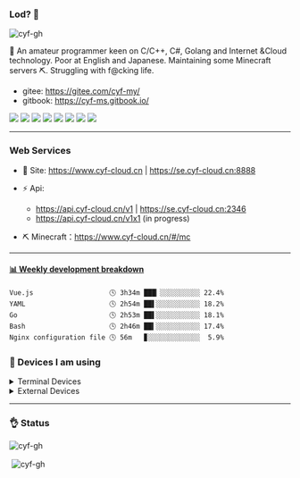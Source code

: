 <!--
 * @Date: 2020-08-25 14:34:25
 * @LastEditors: cyf
 * @LastEditTime: 2020-09-04 23:58:07
 * @FilePath: \cyf-gh\README.md
 * @Description: What is mind? No matter. What is matter? Nevermind.
-->
### Lod? 🤔 

<p align="left"> <img src="https://komarev.com/ghpvc/?username=cyf-gh" alt="cyf-gh" /> </p>


 🌱 An amateur programmer keen on C/C++, C#, Golang and Internet &Cloud technology. Poor at English and Japanese. Maintaining some Minecraft servers ⛏. Struggling with f@cking life.

* gitee: https://gitee.com/cyf-my/
* gitbook: https://cyf-ms.gitbook.io/

[![](https://img.shields.io/badge/OnePlus-7%20Pro-f5010c?style=flat-square&logo=oneplus&logoColor=ffffff)](https://www.oneplus.com/)
[![](https://img.shields.io/badge/Windows-10-2376bc?style=flat-square&logo=windows&logoColor=ffffff)](https://www.microsoft.com/windows/get-windows-10)
[![](https://img.shields.io/badge/-Linux-fcc624?style=flat-square&logo=linux&logoColor=white)](https://www.linuxfoundation.org/)
[![](https://img.shields.io/badge/-Vue.js-4fc08d?style=flat-square&logo=vue.js&logoColor=ffffff)](https://vuejs.org/)
<img src="https://img.shields.io/badge/-Bootstrap-563D7C.svg?logo=bootstrap&style=flat-square">
[![](https://img.shields.io/badge/-Nginx-269539?style=flat-square&logo=nginx&logoColor=ffffff)](https://nginx.org/)
[![](https://img.shields.io/badge/-Git-f05032?style=flat-square&logo=git&logoColor=white)](https://git-scm.com/)
<img src="https://img.shields.io/badge/-golang-76E1FE.svg?logo=go&style=flat-square">

---

### Web Services
* 👯 Site: https://www.cyf-cloud.cn | https://se.cyf-cloud.cn:8888
* ⚡ Api: 
  * https://api.cyf-cloud.cn/v1 | https://se.cyf-cloud.cn:2346
  * https://api.cyf-cloud.cn/v1x1 (in progress)

* ⛏ Minecraft：https://www.cyf-cloud.cn/#/mc
---------

 <!-- waka-box start -->
#### <a href="https://gist.github.com/31a37954e5aa6f6a38e2b249e472ed9f" target="_blank">📊 Weekly development breakdown</a>
```text
Vue.js                   🕓 3h34m ███▏░░░░░░░░░░ 22.4%
YAML                     🕓 2h54m ██▌░░░░░░░░░░░ 18.2%
Go                       🕓 2h53m ██▌░░░░░░░░░░░ 18.1%
Bash                     🕓 2h46m ██▍░░░░░░░░░░░ 17.4%
Nginx configuration file 🕓 56m   ▊░░░░░░░░░░░░░  5.9%
```
<!-- Powered by https://github.com/YouEclipse/waka-box-go . -->
<!-- waka-box end -->

### 🔭 Devices I am using
<details>
<summary>Terminal Devices</summary>

*Phone*

OnePlus Pro 7
* 8G RAM
* 256G Storage
* Snapdragon 855

*Tablet*

*Laptop*

Dell Precision 3510
* Intel Core i7-6820HQ
* 16G DDR4 2133 Single
* 480G NVME SSD
* AMD FirePro W5130M
* 1080P 120hz LCD (  Replaced by myself )

*Desktop*

* Intel X79 Motherboard
* Intel Xeon E5 2650 v2
*32G( 8G 1333 ECC x 2 + 16G 1333 ECC x 1 )
* 480G SATA SSD
* AMD RX 470
*Displays*

* Samsung S24D360
* Dell U2311H

*Server*

* ASUS P7P55 Deluxe
* Intel Xeon 3440x
* 8G 1333 * 2
* 4TB + 320G + 500G HDD
* 64G msata SSD + 128 SATA SSD
</details>


<details>
<summary>External Devices</summary>

*Keyboards*

* Durgod Taurus K320 (MX Silver)
* Steampunk (MX Blue)
* Plum Niz 66(Niz Capacitive)

*Mouse*

* Logitech MX Master 2S

*Headphones*

* Sony MDR-CD900st
* Sony MDR-EX750na( with Fiio BTR1K Bluetooth Amplifier )
* GRADO se125e
  
*Protable Storage*

* 2TB + 500G 5400rpm
* 500G 7400rpm
</details>

---


<!-- BLOG-POST-LIST:START-->
<!-- BLOG-POST-LIST:END-->


### 👌 Status

<p><img align="leftr" src="https://github-readme-stats.vercel.app/api/top-langs/?username=cyf-gh&layout=compact&hide=html" alt="cyf-gh" /></p>

<p>&nbsp;<img align="center" src="https://github-readme-stats.vercel.app/api?username=cyf-gh&show_icons=true" alt="cyf-gh" /></p>
